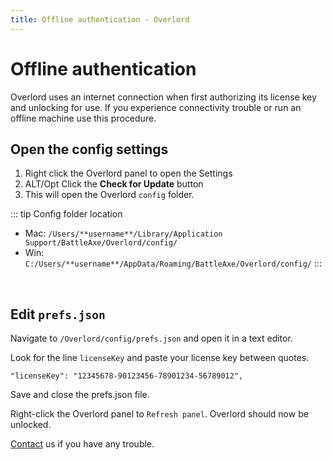 ```yaml
---
title: Offline authentication - Overlord
---
```

# Offline authentication

Overlord uses an internet connection when first authorizing its license key and unlocking for use. If you experience connectivity trouble or run an offline machine use this procedure.

## Open the config settings

<Screenshot 
    url="/overlord/offline-auth-button.jpg" 
    alt="click icon" 
    width="600px"
    round outline
 />

1. Right click the Overlord panel to open the Settings
2. ALT/Opt Click the **Check for Update** button
3. This will open the Overlord `config` folder.

::: tip Config folder location
- Mac: `/Users/**username**/Library/Application Support/BattleAxe/Overlord/config/`
- Win: `C:/Users/**username**/AppData/Roaming/BattleAxe/Overlord/config/`
:::

<br />

## Edit `prefs.json`

<Screenshot 
    url="/overlord/offline-auth-nav.jpg" 
    alt="Config navigation" 
    round outline
 />

 Navigate to `/Overlord/config/prefs.json` and open it in a text editor. 

<Screenshot 
    url="/overlord/offline-auth-config.jpg" 
    alt="Config" 
    center
    round outline
 />

Look for the line `licenseKey` and paste your license key between quotes.

```
"licenseKey": "12345678-90123456-78901234-56789012",
```


Save and close the prefs.json file.

Right-click the Overlord panel to `Refresh panel`. Overlord should now be unlocked. 

[Contact](./../contact.md) us if you have any trouble.
